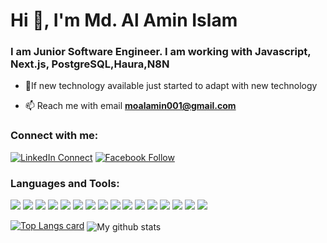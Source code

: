 <h1>Hi 👋, I'm Md. Al Amin Islam</h1>
<h3>I am Junior Software Engineer. I am working with Javascript, Next.js, PostgreSQL,Haura,N8N</h3>


- 🌱If new technology available just started to adapt with new technology

- 📫 Reach me with email **moalamin001@gmail.com**

### Connect with me:

[![LinkedIn Connect](https://img.shields.io/badge/%20-Connect-black?color=14171A&labelColor=212121&logo=linkedin&logoColor=ffffff)](https://www.linkedin.com/in/mohammad-al-amin-islam) 
[![Facebook Follow](https://img.shields.io/badge/%20-Follow-black?color=14171A&labelColor=1976d2&logo=facebook&logoColor=ffffff)](https://www.facebook.com/MohammadAlAmin1998)  

### Languages and Tools:
![](https://img.shields.io/badge/React-11303B?style=flat&logo=react)
![](https://img.shields.io/badge/Redux-11303B?style=flat&logo=Redux)
![](https://img.shields.io/badge/React%20Query-11303B?style=flat&logo=React%20Query)
![](https://img.shields.io/badge/JavaScript-11303B?style=flat&logo=JavaScript)
![](https://img.shields.io/badge/TypeScript-11303B?style=flat&logo=TypeScript)
![](https://img.shields.io/badge/MongoDB-11303B?style=flat&logo=MongoDB&logoColor=47A248)
![](https://img.shields.io/badge/MySQL-11303B?style=flat&logo=MySQL)
![](https://img.shields.io/badge/GraphQL-11303B?style=flat&logo=GraphQL&logoColor=E10098)
![](https://img.shields.io/badge/Hasura-11303B?style=flat&logo=Hasura&logoColor=1EB4D4)
![](https://img.shields.io/badge/CSS-11303B?style=flat&logo=css3&logoColor=1572B6)
![](https://img.shields.io/badge/Tailwind-11303B?style=flat&logo=Tailwind-CSS)
![](https://img.shields.io/badge/Ant%20Design-11303B?style=flat&logo=Ant%20Design&logoColor=0170FE)
![](https://img.shields.io/badge/GitHub-11303B?style=flat&logo=GitHub&logoColor=181717)
![](https://img.shields.io/badge/NPM-11303B?style=flat&logo=npm)
![](https://img.shields.io/badge/Postman-11303B?style=flat&logo=Postman)
![](https://img.shields.io/badge/VS%20Code-11303B?style=flat&logo=Visual%20Studio%20Code&logoColor=007ACC)
  
  



[![Top Langs card](https://github-readme-stats.vercel.app/api/top-langs/?username=mohammad-al-amin-islam&card_width=550)](https://github.com/mohammad-al-amin-islam/mohammad-al-amin-islam)
<img align="center" src="https://github-readme-streak-stats.herokuapp.com?user=mohammad-al-amin-islam&date_format=M%20j%5B%2C%20Y%5D" alt="My github stats" />
